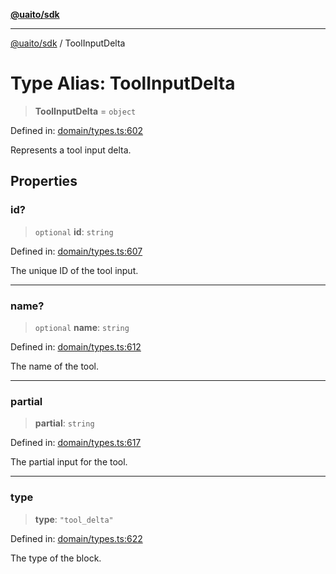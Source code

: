 [**@uaito/sdk**](../README.md)

***

[@uaito/sdk](../README.md) / ToolInputDelta

# Type Alias: ToolInputDelta

> **ToolInputDelta** = `object`

Defined in: [domain/types.ts:602](https://github.com/elribonazo/uaito/blob/a99e7bcbdb0358b1999f9ce76755884ba2c23b7e/packages/sdk/src/domain/types.ts#L602)

Represents a tool input delta.

## Properties

### id?

> `optional` **id**: `string`

Defined in: [domain/types.ts:607](https://github.com/elribonazo/uaito/blob/a99e7bcbdb0358b1999f9ce76755884ba2c23b7e/packages/sdk/src/domain/types.ts#L607)

The unique ID of the tool input.

***

### name?

> `optional` **name**: `string`

Defined in: [domain/types.ts:612](https://github.com/elribonazo/uaito/blob/a99e7bcbdb0358b1999f9ce76755884ba2c23b7e/packages/sdk/src/domain/types.ts#L612)

The name of the tool.

***

### partial

> **partial**: `string`

Defined in: [domain/types.ts:617](https://github.com/elribonazo/uaito/blob/a99e7bcbdb0358b1999f9ce76755884ba2c23b7e/packages/sdk/src/domain/types.ts#L617)

The partial input for the tool.

***

### type

> **type**: `"tool_delta"`

Defined in: [domain/types.ts:622](https://github.com/elribonazo/uaito/blob/a99e7bcbdb0358b1999f9ce76755884ba2c23b7e/packages/sdk/src/domain/types.ts#L622)

The type of the block.
